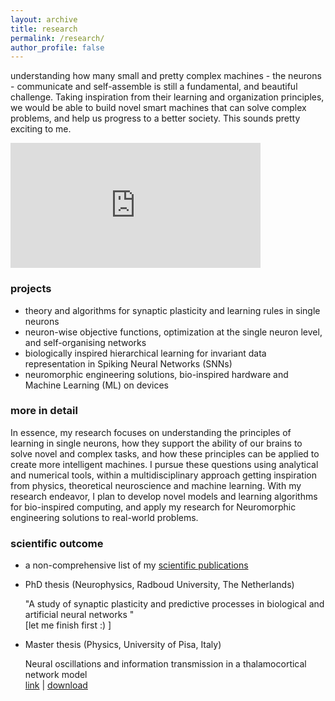```yaml
---
layout: archive
title: research
permalink: /research/
author_profile: false
---
```


understanding how many small and pretty complex machines - the neurons - communicate and self-assemble is still a fundamental, and beautiful challenge. Taking inspiration from their learning and organization principles, we would be able to build novel smart machines that can solve complex problems, and help us progress to a better society. This sounds pretty exciting to me.

<iframe src="https://giphy.com/embed/5h9EHCvA0OR2" width="400" height="200" frameBorder="0" allowFullScreen></iframe>

### projects
- theory and algorithms for synaptic plasticity and learning rules in single neurons
- neuron-wise objective functions, optimization at the single neuron level, and self-organising networks
- biologically inspired hierarchical learning for invariant data representation in Spiking Neural Networks (SNNs)
- neuromorphic engineering solutions, bio-inspired hardware and Machine Learning (ML) on devices

### more in detail
In essence, my research focuses on understanding the principles of learning in single neurons, how they support the ability of our brains to solve novel and complex tasks, and how these principles can be applied to create more intelligent machines. I pursue these questions using analytical and numerical tools, within a multidisciplinary approach getting inspiration from physics, theoretical neuroscience and machine learning. With my research endeavor, I plan to develop novel models and learning algorithms for bio-inspired computing, and apply my research for Neuromorphic engineering solutions to real-world problems. 

### scientific outcome
- a non-comprehensive list of my <a href="https://matteosaponati.github.io/publications/" target="_blank">scientific publications</a>
- PhD thesis (Neurophysics, Radboud University, The Netherlands)

  "A study of synaptic plasticity and predictive processes in biological and artificial neural networks "\
  [let me finish first :) ]
- Master thesis (Physics, University of Pisa, Italy)

  Neural oscillations and information transmission in a thalamocortical network model\
  <a href="https://etd.adm.unipi.it/t/etd-09262018-152801/">link</a> | <a href="https://etd.adm.unipi.it/theses/available/etd-09262018-152801/unrestricted/Saponati_Matteo_tesi.pdf" target="_blank">download</a>
